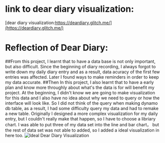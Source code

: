 # link to dear diary visualization:  
[dear diary visualization:https://deardiary.glitch.me/](https://deardiary.glitch.me/)

# Reflection of Dear Diary:  
##From this project, I learnt that to have a data base is not only important, but also difficult. Since the beginning of diary recording, I always forgot to write down my daily diary entry and as a result, data acuracy of the first few entries was affected. Later I found ways to make reminders in order to keep my data accurate. 
##Then In this project, I also learnt that to have a early plan and know more throughly about what's the data is for will benefit my project. At the beginning, I didn't know we are going to make visualization for this data and I also have no idea about why we need to query or how the interface will look like. So I did not think of the query when making dynamo db table, as a result, I had some difficulty query my data and had to remake a new table. 
Originally I designed a more complex visualization for my daily entry, but I couldn't really make that happen, so I have to choose a libriary chart. I was able to put three of my data set into the line and bar chart， but the rest of data set was not able to added, so I added a ideal visualization in here too. 
![Ideal Dear Diary Visualization](https://previews.dropbox.com/p/thumb/AATDiSDt9xBhQfnfz16qdbUzgO7MSGTvPJzzzgwuGiT19PJjIpdNg_FODeZ4ydHaIaMGgcdpwcywFZTXUu-Uu7GZcufJznRSyE-BBxGw78KLhuqFJUblfSNZJTW2FJkddyu1mnVh-64TD436X272aGd6GcoKWmSx09LnLkVSlOEoaPdE_EIPR7t-0ZYChirP1dC765eFydIiQ7zDoFqIuRhMCdhkmRZJMI4pdejAoUrHldcd88NPjTqHIq3CTdNqtsI/p.png?size=2048x1536&size_mode=3 "Ideal Dear Diary Visualization")
